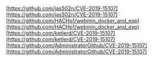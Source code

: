 [https://github.com/jas502n/CVE-2019-15107](https://github.com/jas502n/CVE-2019-15107)
[https://github.com/HACHp1/webmin_docker_and_exp](https://github.com/HACHp1/webmin_docker_and_exp)
[https://github.com/ketlerd/CVE-2019-15107](https://github.com/ketlerd/CVE-2019-15107)
[https://github.com/AdministratorGithub/CVE-2019-15107](https://github.com/AdministratorGithub/CVE-2019-15107)
